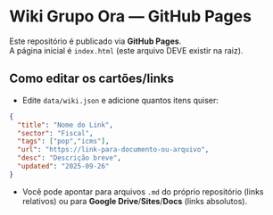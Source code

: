 # Wiki Grupo Ora — GitHub Pages

Este repositório é publicado via **GitHub Pages**.  
A página inicial é `index.html` (este arquivo DEVE existir na raiz).

## Como editar os cartões/links
- Edite `data/wiki.json` e adicione quantos itens quiser:
```json
{
  "title": "Nome do Link",
  "sector": "Fiscal",
  "tags": ["pop","icms"],
  "url": "https://link-para-documento-ou-arquivo",
  "desc": "Descrição breve",
  "updated": "2025-09-26"
}
```
- Você pode apontar para arquivos `.md` do próprio repositório (links relativos) ou para **Google Drive**/**Sites**/**Docs** (links absolutos).
